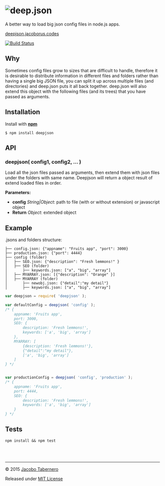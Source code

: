 ![deep.json](https://raw.githubusercontent.com/jacoborus/deepJSON/master/brand/logo.png 'deepjson logo')
========================================================================================================

A better way to load big json config files in node.js apps.

[deepjson.jacoborus.codes](http://deepjson.jacoborus.codes)

[![Build Status](https://travis-ci.org/jacoborus/deep-json.svg?branch=master)](https://travis-ci.org/jacoborus/deep-json)


Why
---

Sometimes config files grow to sizes that are difficult to handle, therefore it is desirable to distribute information in different files and folders rather than having a single big JSON file, you can split it up across multiple files (and directories) and deep.json puts it all back together. deep.json will also extend this object with the following files (and its trees) that you have passed as arguments.


Installation
------------

Install with **[npm](https://www.npmjs.org/package/deepjson)**
```
$ npm install deepjson
```

API
---

### deepjson( config1, config2, ... )

Load all the json files passed as arguments, then extend them with json files under the folders with same name. Deepjson will return a object result of extend loaded files in order.


**Parameters:**

- **config** *String|Object*: path to file (with or without extension) or javascript object
- **Return** *Object*: extended object


Example
-------

.jsons and folders structure:
```
├── config.json: {"appname": "Fruits app", "port": 3000}
├── production.json: {"port": 4444}
├── config (folder)
│   ├── SEO.json: {"description": "Fresh lemmons!" }
│   ├── SEO (folder)
│       ├── keywords.json: ["a", "big", "array"]
│   ├── MYARRAY.json: [{"description": "Orange" }]
│   ├── MYARRAY (folder)
│       ├── newobj.json: {"detail":"my detail"}
│       ├── keywords.json: ["a", "big", "array"]
```

```js
var deepjson = require( 'deepjson' );

var defaultConfig = deepjson( 'config' );
/* {
    appname: 'Fruits app',
    port: 3000,
    SEO: {
        description: 'Fresh lemmons!',
        keywords: ['a', 'big', 'array']
    },
    MYARRAY: [
        {description: 'Fresh lemmons!'},
        {"detail":"my detail"},
        ['a', 'big', 'array']
    ]
} */


var productionConfig = deepjson( 'config', 'production' );
/* {
    appname: 'Fruits app',
    port: 4444,
    SEO: {
        description: 'Fresh lemmons!',
        keywords: ['a', 'big', 'array']
    }
} */
```


Tests
-----

```
npm install && npm test
```

<br><br>

---

© 2015 [Jacobo Tabernero](http://jacoborus.codes)

Released under [MIT License](https://raw.github.com/jacoborus/deep-json/master/LICENSE)

